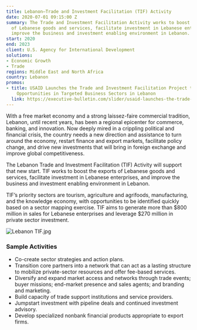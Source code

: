 ```yaml
---
title: Lebanon—Trade and Investment Facilitation (TIF) Activity
date: 2020-07-01 09:15:00 Z
summary: The Trade and Investment Facilitation Activity works to boost the exports
  of Lebanese goods and services, facilitate investment in Lebanese enterprises, and
  improve the business and investment enabling environment in Lebanon.
start: 2020
end: 2023
client: U.S. Agency for International Development
solutions:
- Economic Growth
- Trade
regions: Middle East and North Africa
country: Lebanon
promos:
- title: USAID Launches the Trade and Investment Facilitation Project to Enhance Economic
    Opportunities in Targeted Business Sectors in Lebanon
  link: https://executive-bulletin.com/slider/usaid-launches-the-trade-and-investment-facilitation-tif-project-to-enhance-economic-opportunities-in-targeted-business-sectors-in-lebanon
---
```


With a free market economy and a strong laissez-faire commercial tradition, Lebanon, until recent years, has been a regional epicenter for commerce, banking, and innovation. Now deeply mired in a crippling political and financial crisis, the country needs a new direction and assistance to turn around the economy, restart finance and export markets, facilitate policy change, and drive new investments that will bring in foreign exchange and improve global competitiveness. 

The Lebanon Trade and Investment Facilitation (TIF) Activity will support that new start. TIF works to boost the exports of Lebanese goods and services, facilitate investment in Lebanese enterprises, and improve the business and investment enabling environment in Lebanon.
 
TIF’s priority sectors are tourism, agriculture and agrifoods, manufacturing, and the knowledge economy, with opportunities to be identified quickly based on a sector mapping exercise. TIF aims to generate more than $800 million in sales for Lebanese enterprises and leverage $270 million in private sector investment. 

![Lebanon TIF.jpg](/uploads/Lebanon%20TIF.jpg)

### Sample Activities

* Co-create sector strategies and action plans.
* Transition core partners into a network that can act as a lasting structure to mobilize private-sector resources and offer fee-based services.
* Diversify and expand market access and networks through trade events; buyer missions; end-market presence and sales agents; and branding and marketing.
* Build capacity of trade support institutions and service providers.
* Jumpstart investment with pipeline deals and continued investment advisory.
* Develop specialized nonbank financial products appropriate to export firms. 